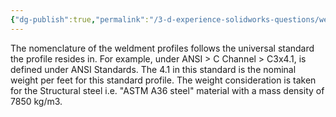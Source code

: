 ```yaml
---
{"dg-publish":true,"permalink":"/3-d-experience-solidworks-questions/weldments-profile-standards-how-weldments-nomenclature-works/","tags":["SOLIDWORKS","Weldments"]}
---
```



The nomenclature of the weldment profiles follows the universal standard the profile resides in. For example, under ANSI > C Channel > C3x4.1, is defined under ANSI Standards. The 4.1 in this standard is the nominal weight per feet for this standard profile. The weight consideration is taken for the Structural steel i.e. "ASTM A36 steel" material with a mass density of 7850 kg/m3.